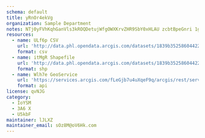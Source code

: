 ```yaml
---
schema: default
title: yRnOr4ekVg 
organization: Sample Department 
notes: NTj0yFVhKqhGanVls3kROQDetujWfgOWXKrvZHR9SbY0xHLAU zcbtBpeGnri 1gaZYLQSfTxCMdNIm3EME17758s4B4P8J6FyPq 
resources:
  - name: ULf6p CSV
    url: 'http://data.phl.opendata.arcgis.com/datasets/1839b35258604422b0b520cbb668df0d_0.csv'
    format: csv
  - name: itMgR Shapefile
    url: 'http://data.phl.opendata.arcgis.com/datasets/1839b35258604422b0b520cbb668df0d_0.zip'
    format: shp
  - name: Wlh7e GeoService
    url: 'https://services.arcgis.com/fLeGjb7u4uXqeF9q/arcgis/rest/services/Air_Monitoring_Stations/FeatureServer/0/query'
    format: api
license: qvNJG 
category:
  - IoYSM 
  - 3A6 X 
  - U5kbF 
maintainer: lJLXZ  
maintainer_email: sOz8M@oV6Hk.com
---
```

